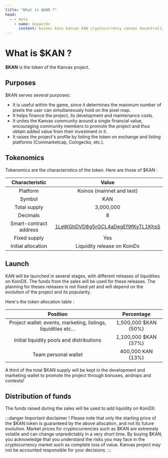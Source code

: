 ```yaml
---
title: "What is $KAN ?"
head:
  - - meta
    - name: keywords
      content: koinos koin kanvas KAN cryptocurrency canvas decentralized description pixel war r/place rplace
---
```


# What is $KAN ?

**$KAN** is the token of the Kanvas project.

## Purposes

$KAN serves several purposes:

- It is useful within the game, since it determines the maximum number of pixels the user can simultaneously hold on the pixel map.
- It helps finance the project, its development and maintenance costs.
- It unites the Kanvas community around a single financial value, encouraging community members to promote the project and thus obtain added value from their investment in it.
- It raises the project's profile by listing the token on exchange and listing platforms (Coinmarketcap, Coingecko, etc.).

## Tokenomics

Tokenomics are the characteristics of the token. Here are those of $KAN :

|     Characteristic     |                                                   Value                                                   |
| :--------------------: | :-------------------------------------------------------------------------------------------------------: |
|        Platform        |                                         Koinos (mainnet and test)                                         |
|         Symbol         |                                                    KAN                                                    |
|      Total supply      |                                                 3,000,000                                                 |
|        Decimals        |                                                     8                                                     |
| Smart-contract address | [1LeWGhDVD8g5rGCL4aDegEf9fKyTL1KhsS](https://koinosblocks.com/address/1LeWGhDVD8g5rGCL4aDegEf9fKyTL1KhsS) |
|      Fixed supply      |                                                    Yes                                                    |
|   Initial allocation   |                                        Liquidity release on KoinDx                                        |

## Launch

KAN will be launched in several stages, with different releases of liquidities on KoinDX. The funds from the sales will be used for these releases. The planning for theses releases is not fixed yet and will depend on the evolution of the project and its popularity.

Here's the token allocation table :

|                            Position                             |      Percentage      |
| :-------------------------------------------------------------: | :------------------: |
| Project wallet: events, marketing, listings, liquidities etc... | 1,500,000 $KAN (50%) |
|            Initial liquidity pools and distributions            | 1,100,000 $KAN (37%) |
|                      Team personal wallet                       |  400,000 KAN (13%)   |

A third of the total $KAN supply will be kept in the development and marketing wallet to promote the project through bonuses, airdrops and contests!

## Distribution of funds

The funds raised during the sales will be used to add liquidity on KoinDX.

:::danger Important disclaimer !
Please note that only the starting price of the $KAN token is guaranteed by the above allocation, and not its future evolution. Market prices for cryptocurrencies such as $KAN are extremely volatile and can change unpredictably in a very short time. By buying $KAN, you acknowledge that you understand the risks you may face in the cryptocurrency market such as complete loss of value. Kanvas project may not be accounted responsible for your decisions.
:::
